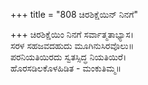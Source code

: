+++
title = "808 ಚಿರಶಿಕ್ಷೆಯಿನ್ ನಿನಗೆ"

+++
ಚಿರಶಿಕ್ಷೆಯಿಂ ನಿನಗೆ ಸರ್ವಾತ್ಮತಾಭ್ಯಾಸ।  
ಸರಳ ಸಹಜವದಹುದು ಮೂಗಿನುಸಿರವೊಲು॥  
ಪರನಿಯತಿಯಿರದು ಸ್ವತಸ್ಸಿದ್ಧ ನಿಯತಿಯಿರೆ।  
ಹೊರಸಡಿಲಕೊಳಹಿಡಿತ - ಮಂಕುತಿಮ್ಮ॥  
